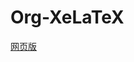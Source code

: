# Org-XeLaTeX
[网页版](http://htmlpreview.github.com/?https://github.com/Tom007Cheung/Org-XeLaTeX/blob/master/Org-XeLaTeX%20-html%20.html)
